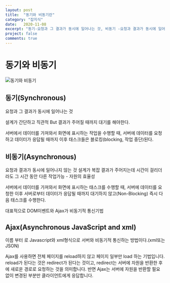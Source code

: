 ```yaml
---
layout: post
title:  "동기와 비동기란"
category: "잡지식"
date:   2020-11-08
excerpt: "동기-요청과 그 결과가 동시에 일어나는 것, 비동기 -요청과 결과가 동시에 일어나지 않는 것"
project: false
comments: true
---
```



동기와 비동기
===============
![동기와 비동기](https://poiemaweb.com/img/block_nonblock.png)


동기(Synchronous)
---------------------------------
요청과 그 결과가 동시에 일어나는 것

설계가 간단하고 직관적
But 결과가 주어질 때까지 대기를 해야한다.

서버에서 데이터를 가져와서 화면에 표시하는 작업을 수행할 때, 
서버에 데이터를 요청하고 데이터가 응답될 때까지 이후 태스크들은 블로킹(blocking, 작업 중단)된다.

비동기(Asynchronous)
------------------------------------
요청과 결과가 동시에 일어나지 않는 것
설계가 복잡
결과가 주어지는데 시간이 걸리더라도 그 시간 동안 다른 작업가능 - 자원의 효율성

서버에서 데이터를 가져와서 화면에 표시하는 태스크를 수행할 때, 
서버에 데이터를 요청한 이후 서버로부터 데이터가 응답될 때까지 대기하지 않고(Non-Blocking) 즉시 다음 태스크를 수행한다.

대표적으로 DOM이벤트와 Ajax가 비동기적 통신기법

Ajax(Asynchronous JavaScript and xml)
----------------------------------------
이름 부터 로 Javascript와 xml형식으로 서버와 비동기적 통신하는 방법이다.(xml또는 JSON)


Ajax를 사용하면 전체 페이지를 reload하지 않고 페이지 일부만 load 하는 기법입니다.
reload가 된다는 것은 redirect가 된다는 것이고, redirect는 서버에 자원을 반환한 후에 새로운 경로로 요청하는 것을 의미합니다.
반면 Ajax는 서버에 자원을 반환할 필요 없이 변경된 부분만 클라이언트에게 응답합니다.
